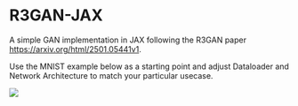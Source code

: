 # R3GAN-JAX

A simple GAN implementation in JAX following the R3GAN paper https://arxiv.org/html/2501.05441v1.

Use the MNIST example below as a starting point and adjust Dataloader and Network Architecture to match your particular usecase.

<a href="https://colab.research.google.com/drive/17MmKkIPv9kMaMQJQmOPWO49PF1GVlZpV?usp=sharing" target="_blank" rel="noreferrer noopener">
  <img src="https://img.shields.io/badge/Start%20for%20Free%20on-Colab-brightgreen?style=for-the-badge&logo=google-colab" />
</a>

